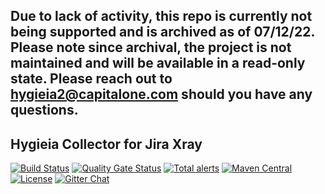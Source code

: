 ## Due to lack of activity, this repo is currently not being supported and is archived as of 07/12/22. Please note since archival, the project is not maintained and will be available in a read-only state. Please reach out to hygieia2@capitalone.com should you have any questions.
## Hygieia Collector for Jira Xray

[![Build Status](https://travis-ci.com/Hygieia/hygieia-testresults-jiraxray-collector.svg?branch=master)](https://travis-ci.com/Hygieia/hygieia-testresults-jiraxray-collector)
[![Quality Gate Status](https://sonarcloud.io/api/project_badges/measure?project=Hygieia_hygieia-testresults-jiraxray-collector&metric=alert_status)](https://sonarcloud.io/dashboard?id=Hygieia_hygieia-testresults-jiraxray-collector)
[![Total alerts](https://img.shields.io/lgtm/alerts/g/Hygieia/hygieia-testresults-jiraxray-collector.svg?logo=lgtm&logoWidth=18)](https://lgtm.com/projects/g/Hygieia/hygieia-testresults-jiraxray-collector/alerts/)
[![Maven Central](https://img.shields.io/maven-central/v/com.capitalone.dashboard/jira-xray-testresult-collector.svg?label=Maven%20Central)](https://search.maven.org/search?q=g:%22com.capitalone.dashboard%22%20AND%20a:%22jira-xray-testresult-collector%22)
[![License](https://img.shields.io/badge/license-Apache%202-blue.svg)](https://www.apache.org/licenses/LICENSE-2.0)
[![Gitter Chat](https://badges.gitter.im/Join%20Chat.svg)](https://www.apache.org/licenses/LICENSE-2.0)
<br>
<br>
